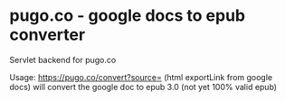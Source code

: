 pugo.co - google docs to epub converter
=============================

Servlet backend for pugo.co 

Usage:
https://pugo.co/convert?source= (html exportLink from google docs) will convert the google doc to epub 3.0 (not yet 100% valid epub)
